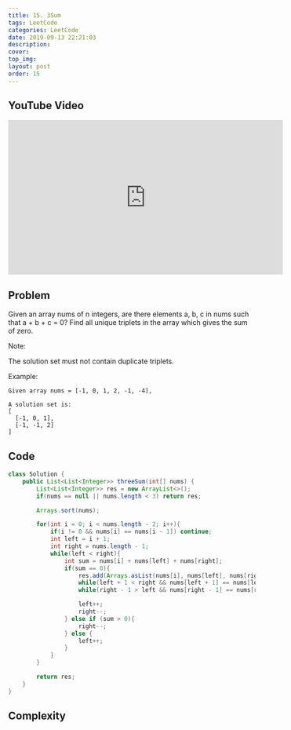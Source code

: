 ```yaml
---
title: 15. 3Sum
tags: LeetCode
categories: LeetCode
date: 2019-09-13 22:21:03
description:
cover:
top_img:
layout: post
order: 15
---
```


## YouTube Video

<iframe width="560" height="315" src="https://www.youtube.com/embed/zMfD98y7Pec" frameborder="0" allow="accelerometer; autoplay; encrypted-media; gyroscope; picture-in-picture" allowfullscreen></iframe>

## Problem

Given an array nums of n integers, are there elements a, b, c in nums such that a + b + c = 0? Find all unique triplets in the array which gives the sum of zero.

Note:

The solution set must not contain duplicate triplets.

Example:

```
Given array nums = [-1, 0, 1, 2, -1, -4],

A solution set is:
[
  [-1, 0, 1],
  [-1, -1, 2]
]
```

## Code

```java
class Solution {
    public List<List<Integer>> threeSum(int[] nums) {
        List<List<Integer>> res = new ArrayList<>();
        if(nums == null || nums.length < 3) return res;

        Arrays.sort(nums);

        for(int i = 0; i < nums.length - 2; i++){
            if(i != 0 && nums[i] == nums[i - 1]) continue;
            int left = i + 1;
            int right = nums.length - 1;
            while(left < right){
                int sum = nums[i] + nums[left] + nums[right];
                if(sum == 0){
                    res.add(Arrays.asList(nums[i], nums[left], nums[right]));
                    while(left + 1 < right && nums[left + 1] == nums[left]) left++;
                    while(right - 1 > left && nums[right - 1] == nums[right]) right--;

                    left++;
                    right--;
                } else if (sum > 0){
                    right--;
                } else {
                    left++;
                }
            }
        }

        return res;
    }
}
```

## Complexity
